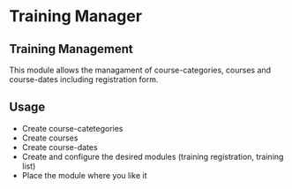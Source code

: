 Training Manager
==============


Training Management
----------------------------------------------------------
This module allows the managament of course-categories, courses and course-dates including registration form.



Usage
----------------------------------------------------------
* Create course-catetegories
* Create courses
* Create course-dates
* Create and configure the desired modules (training registration, training list)
* Place the module where you like it 